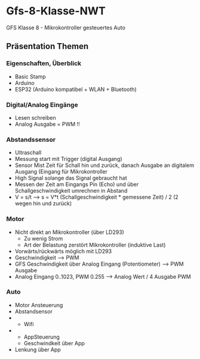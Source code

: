 # Gfs-8-Klasse-NWT

GFS Klasse 8 - Mikrokontroller gesteuertes Auto 

## Präsentation Themen

### Eigenschaften, Überblick
- Basic Stamp
- Arduino
- ESP32 (Arduino kompatibel + WLAN + Bluetooth)

### Digital/Analog Eingänge
- Lesen schreiben
- Analog Ausgabe = PWM !!

### Abstandssensor
- Ultraschall
- Messung start mit Trigger (digital Ausgang)
- Sensor Mist Zeit für Schall hin und zurück, danach Ausgabe an digitalem Ausgang (Eingang für Mikrokontroller 
- High Signal solange das Signal gebraucht hat
- Messen der Zeit am Eingangs Pin (Echo) und über Schallgeschwindigkeit umrechnen in Abstand
- V = s/t  --> s = V*t  (Schallgeschwindigkeit * gemessene Zeit) / 2 (2 wegen hin und zurück)

### Motor
- Nicht direkt an Mikrokontroller (über LD293)
  - Zu wenig Strom
  - Art der Belastung zerstört Mikrokontroller (induktive Last)
- Vorwärts/rückwärts möglich mit LD293
- Geschwindigkeit --> PWM
- GFS Geschwindigkeit über Analog Eingang (Potentiometer) --> PWM Ausgabe
- Analog Eingang 0..1023, PWM 0.255 --> Analog Wert / 4 Ausgabe PWM

### Auto
- Motor Ansteuerung
- Abstandsensor
- + Wifi
- + AppSteuerung
  - Geschwindkeit über App
- Lenkung über App
 

